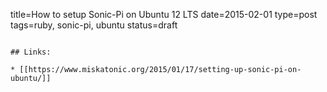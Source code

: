 title=How to setup Sonic-Pi on Ubuntu 12 LTS
date=2015-02-01
type=post
tags=ruby, sonic-pi, ubuntu
status=draft
~~~~~~

## Links:

* [[https://www.miskatonic.org/2015/01/17/setting-up-sonic-pi-on-ubuntu/]] 